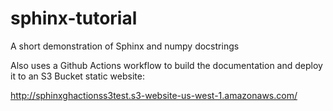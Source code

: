 # sphinx-tutorial

A short demonstration of Sphinx and numpy docstrings

Also uses a Github Actions workflow to build the documentation and deploy it to an S3 Bucket static website:

http://sphinxghactionss3test.s3-website-us-west-1.amazonaws.com/
